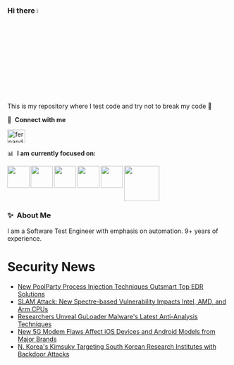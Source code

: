 ### Hi there <a href="https://www.gautamkrishnar.com/"><img src="https://media.giphy.com/media/hvRJCLFzcasrR4ia7z/giphy.gif" width="5%"></a>
This is my repository where I test code and try not to break my code :rofl:

🔗 &nbsp;**Connect with me**
<p align="left">
<a href="https://linkedin.com/in/fernandorlcruz" target="blank"><img align="center" src="https://raw.githubusercontent.com/rahuldkjain/github-profile-readme-generator/master/src/images/icons/Social/linked-in-alt.svg" alt="fernando cruz" height="30" width="40" /></a>
  
📊 &nbsp;**I am currently focused on:**

<img align="left" width='50' height='50' src="https://cdn.jsdelivr.net/gh/devicons/devicon/icons/python/python-original-wordmark.svg" />
<img align="left" width='50' height='50' src="https://cdn.jsdelivr.net/gh/devicons/devicon/icons/csharp/csharp-original.svg" />
<img align="left" width='50' height='50' src="https://cdn.jsdelivr.net/gh/devicons/devicon/icons/jenkins/jenkins-original.svg" />
<img align="left" width='50' height='50' src="https://specflow.org/wp-content/uploads/2021/05/SpecFlow-Icon.png" />
<img align="left" width='50' height='50' src="https://www.svgrepo.com/show/306098/githubactions.svg" />
<img width='80' height='80' src="https://cdn2.vectorstock.com/i/1000x1000/64/81/security-testing-concept-icon-safety-audit-key-vector-29166481.jpg" />
          
          
  
### ✨&nbsp; About Me

I am a Software Test Engineer with emphasis on automation. 9+ years of experience.

# Security News
<!-- BLOG-POST-LIST:START -->
- [New PoolParty Process Injection Techniques Outsmart Top EDR Solutions](https://thehackernews.com/2023/12/new-poolparty-process-injection.html)
- [SLAM Attack: New Spectre-based Vulnerability Impacts Intel, AMD, and Arm CPUs](https://thehackernews.com/2023/12/slam-attack-new-spectre-based.html)
- [Researchers Unveal GuLoader Malware&#39;s Latest Anti-Analysis Techniques](https://thehackernews.com/2023/12/researchers-unveal-guloader-malwares.html)
- [New 5G Modem Flaws Affect iOS Devices and Android Models from Major Brands](https://thehackernews.com/2023/12/new-5g-modems-flaws-affect-ios-devices.html)
- [N. Korea&#39;s Kimsuky Targeting South Korean Research Institutes with Backdoor Attacks](https://thehackernews.com/2023/12/n-korean-kimsuky-targeting-south-korean.html)
<!-- BLOG-POST-LIST:END -->
